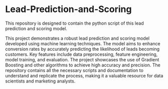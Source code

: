 # Lead-Prediction-and-Scoring
This repository is designed to contain the python script of this lead prediction and scoring model. 

This project demonstrates a robust lead prediction and scoring model developed using machine learning techniques. The model aims to enhance conversion rates by accurately predicting the likelihood of leads becoming customers. Key features include data preprocessing, feature engineering, model training, and evaluation. The project showcases the use of Gradient Boosting and other algorithms to achieve high accuracy and precision. The repository contains all the necessary scripts and documentation to understand and replicate the process, making it a valuable resource for data scientists and marketing analysts.
